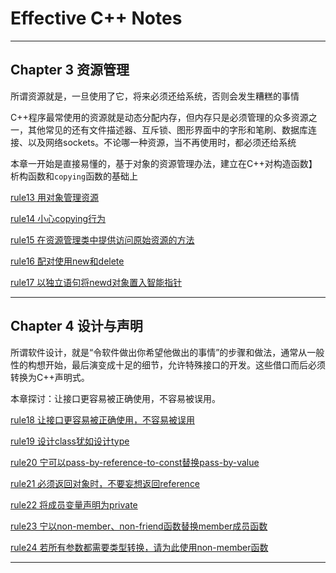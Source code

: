 # Effective C++ Notes

---
## Chapter 3 资源管理

所谓资源就是，一旦使用了它，将来必须还给系统，否则会发生糟糕的事情

C++程序最常使用的资源就是动态分配内存，但内存只是必须管理的众多资源之一，其他常见的还有文件描述器、互斥锁、图形界面中的字形和笔刷、数据库连接、以及网络sockets。不论哪一种资源，当不再使用时，都必须还给系统

本章一开始是直接易懂的，基于对象的资源管理办法，建立在C++对构造函数】析构函数和`copying`函数的基础上

[rule13 用对象管理资源](https://github.com/sy4b/Cpp-Notes/blob/main/Effective%20C++%20Notes/Notes/rule13%20以对象管理资源.md)

[rule14 小心copying行为](https://github.com/sy4b/Cpp-Notes/blob/main/Effective%20C%2B%2B%20Notes/Notes/rule14%20在资源管理类中小心copying行为.md)

[rule15 在资源管理类中提供访问原始资源的方法](https://github.com/sy4b/Cpp-Notes/blob/main/Effective%20C++%20Notes/Notes/rule15%20在资源管理类中提供对原始资源的访问.md)

[rule16 配对使用new和delete](https://github.com/sy4b/Cpp-Notes/blob/main/Effective%20C%2B%2B%20Notes/Notes/rule16%20成对使用new和delete要采取相同形式.md)

[rule17 以独立语句将newd对象置入智能指针](https://github.com/sy4b/Cpp-Notes/blob/main/Effective%20C%2B%2B%20Notes/Notes/rule17%20以独立语句将newd对象置入智能指针.md)

---

## Chapter 4 设计与声明

所谓软件设计，就是“令软件做出你希望他做出的事情”的步骤和做法，通常从一般性的构想开始，最后演变成十足的细节，允许特殊接口的开发。这些借口而后必须转换为C++声明式。

本章探讨：让接口更容易被正确使用，不容易被误用。

[rule18 让接口更容易被正确使用，不容易被误用](https://github.com/sy4b/Cpp-Notes/blob/main/Effective%20C++%20Notes/Notes/rule18%20让接口更容易被正确使用，不容易被误用.md)

[rule19 设计class犹如设计type](https://github.com/sy4b/Cpp-Notes/blob/main/Effective%20C%2B%2B%20Notes/Notes/rule19%20设计class犹如设计type.md)

[rule20 宁可以pass-by-reference-to-const替换pass-by-value](https://github.com/sy4b/Cpp-Notes/blob/main/Effective%20C%2B%2B%20Notes/Notes/rule20%20宁可以pass-by-reference-to-const替换pass-by-value.md)

[rule21 必须返回对象时，不要妄想返回reference](https://github.com/sy4b/Cpp-Notes/blob/main/Effective%20C%2B%2B%20Notes/Notes/rule21%20必须返回对象时，别妄想返回其reference.md)

[rule22 将成员变量声明为private](https://github.com/sy4b/Cpp-Notes/blob/main/Effective%20C%2B%2B%20Notes/Notes/rule22%20将成员变量声明为private.md)

[rule23 宁以non-member、non-friend函数替换member成员函数](https://github.com/sy4b/Cpp-Notes/blob/main/Effective%20C%2B%2B%20Notes/Notes/rule23%20宁以non-member、non-friend函数替换member成员函数.md)

[rule24 若所有参数都需要类型转换，请为此使用non-member函数]()

---
